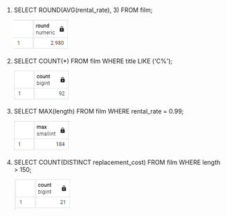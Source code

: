 1. SELECT ROUND(AVG(rental_rate), 3) FROM film;

    ![](./images/1.png)

2. SELECT COUNT(*) FROM film
   WHERE title LIKE ('C%');

    ![](./images/2.png)

3. SELECT MAX(length) FROM film
   WHERE rental_rate = 0.99;
   
    ![](./images/3.png)

4. SELECT COUNT(DISTINCT replacement_cost) FROM film
   WHERE length > 150;

    ![](./images/4.png)